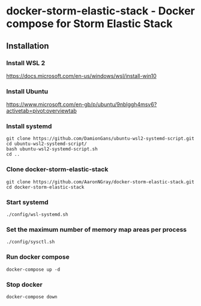 # docker-storm-elastic-stack - Docker compose for Storm Elastic Stack

## Installation

### Install WSL 2
https://docs.microsoft.com/en-us/windows/wsl/install-win10
### Install Ubuntu
https://www.microsoft.com/en-gb/p/ubuntu/9nblggh4msv6?activetab=pivot:overviewtab

### Install systemd
```
git clone https://github.com/DamionGans/ubuntu-wsl2-systemd-script.git
cd ubuntu-wsl2-systemd-script/
bash ubuntu-wsl2-systemd-script.sh
cd ..
```

### Clone docker-storm-elastic-stack
```
git clone https://github.com/AaronNGray/docker-storm-elastic-stack.git
cd docker-storm-elastic-stack
```
### Start systemd
```
./config/wsl-systemd.sh
```
### Set the maximum number of memory map areas per process
```
./config/sysctl.sh
```
### Run docker compose
```
docker-compose up -d
```
### Stop docker
```
docker-compose down
```
